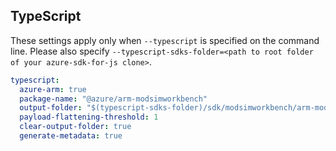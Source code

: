## TypeScript

These settings apply only when `--typescript` is specified on the command line.
Please also specify `--typescript-sdks-folder=<path to root folder of your azure-sdk-for-js clone>`.

``` yaml $(typescript)
typescript:
  azure-arm: true
  package-name: "@azure/arm-modsimworkbench"
  output-folder: "$(typescript-sdks-folder)/sdk/modsimworkbench/arm-modsimworkbench"
  payload-flattening-threshold: 1
  clear-output-folder: true
  generate-metadata: true
```
